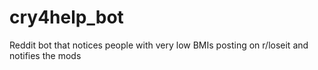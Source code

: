 # cry4help_bot
Reddit bot that notices people with very low BMIs posting on r/loseit and notifies the mods
